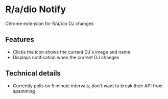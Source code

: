 # R/a/dio Notify

Chrome extension for R/a/dio DJ changes

## Features
* Clicks the icon shows the current DJ's image and name
* Displays notification when the current DJ changes

## Technical details
* Currently polls on 5 minute intervals, don't want to break their API from spamming
